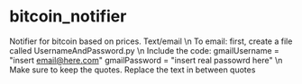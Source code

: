 bitcoin_notifier
================

Notifier for bitcoin based on prices. Text/email
\n
To email:
first, create a file called UsernameAndPassword.py
\n
Include the code:
	gmailUsername = "insert email@here.com"
	gmailPassword = "insert real passowrd here"
\n
Make sure to keep the quotes. Replace the text in between quotes
